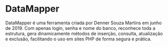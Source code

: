 # DataMapper
DataMapper é uma ferramenta criada por Denner Souza Martins em junho de 2019. Com apenas login, senha e nome do banco, reconhece toda a estrutura, gera dinamicamente métodos de inserção, consulta, atualização e exclusão, facilitando o uso em sites PHP de forma segura e prática.
